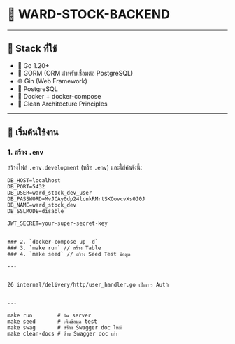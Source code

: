# 🧼  WARD-STOCK-BACKEND

---

## 🔧 Stack ที่ใช้

- 🐹 Go 1.20+
- 🧱 GORM (ORM สำหรับเชื่อมต่อ PostgreSQL)
- 🌐 Gin (Web Framework)
- 🐘 PostgreSQL
- 🐳 Docker + docker-compose
- 📁 Clean Architecture Principles

---

## 🚀 เริ่มต้นใช้งาน
### 1. สร้าง `.env`

สร้างไฟล์ `.env.development` (หรือ `.env`) และใส่ค่าดังนี้:

```env
DB_HOST=localhost
DB_PORT=5432
DB_USER=ward_stock_dev_user
DB_PASSWORD=MvJCAy0dp24lcnkRMrtSKOovcvXs0J0J
DB_NAME=ward_stock_dev
DB_SSLMODE=disable

JWT_SECRET=your-super-secret-key


### 2. `docker-compose up -d`
### 3. `make run` // สร้าง Table
### 4. `make seed` // สร้าง Seed Test ข้อมูล

---


26 internal/delivery/http/user_handler.go เปิดการ Auth


---

make run        # รัน server
make seed       # เติมข้อมูล test
make swag       # สร้าง Swagger doc ใหม่
make clean-docs # ล้าง Swagger doc เก่า
